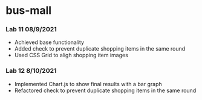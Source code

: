 # bus-mall

### Lab 11 08/9/2021

- Achieved base functionality
- Added check to prevent duplicate shopping items in the same round
- Used CSS Grid to aligh shopping item images

### Lab 12 8/10/2021

- Implemented Chart.js to show final results with a bar graph
- Refactored check to prevent duplicate shopping items in the same round
